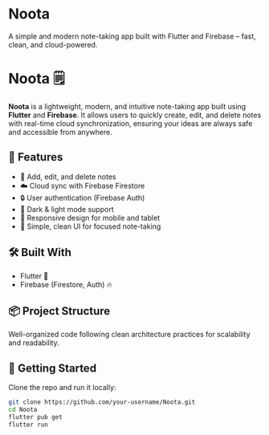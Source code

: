 # Noota
A simple and modern note-taking app built with Flutter and Firebase – fast, clean, and cloud-powered.

# Noota 🗒️

**Noota** is a lightweight, modern, and intuitive note-taking app built using **Flutter** and **Firebase**. It allows users to quickly create, edit, and delete notes with real-time cloud synchronization, ensuring your ideas are always safe and accessible from anywhere.

## 🚀 Features

- 📌 Add, edit, and delete notes
- ☁️ Cloud sync with Firebase Firestore
- 🔒 User authentication (Firebase Auth)
- 🌙 Dark & light mode support
- 📱 Responsive design for mobile and tablet
- 🧠 Simple, clean UI for focused note-taking

## 🛠️ Built With

- Flutter 💙
- Firebase (Firestore, Auth) 🔥

## 📦 Project Structure
Well-organized code following clean architecture practices for scalability and readability.

## 🌟 Getting Started

Clone the repo and run it locally:
```bash
git clone https://github.com/your-username/Noota.git
cd Noota
flutter pub get
flutter run

